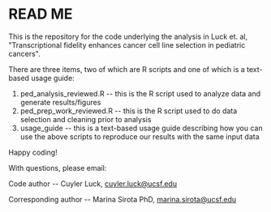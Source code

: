 # READ ME
This is the repository for the code underlying the analysis in Luck et. al, "Transcriptional fidelity enhances cancer cell line selection in pediatric cancers".

There are three items, two of which are R scripts and one of which is a text-based usage guide:

1. ped_analysis_reviewed.R -- this is the R script used to analyze data and generate results/figures
2. ped_prep_work_reviewed.R -- this is the R script used to do data selection and cleaning prior to analysis
3. usage_guide -- this is a text-based usage guide describing how you can use the above scripts to reproduce our results with the same input data

Happy coding!

With questions, please email:

Code author -- Cuyler Luck, cuyler.luck@ucsf.edu

Corresponding author -- Marina Sirota PhD, marina.sirota@ucsf.edu
